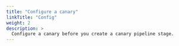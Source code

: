 ```yaml
---
title: "Configure a canary"
linkTitle: "Config"
weight: 2
description: >
  Configure a canary before you create a canary pipeline stage.
---
```

